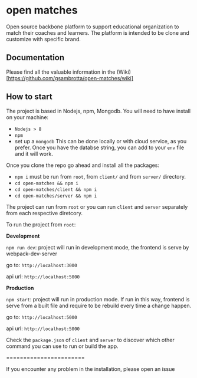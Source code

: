 # open matches

Open source backbone platform to support educational organization to match their coaches and learners.
The platform is intended to be clone and customize with specific brand.

## Documentation
Please find all the valuable information in the (Wiki)[https://github.com/gsambrotta/open-matches/wiki]

## How to start

The project is based in Nodejs, npm, Mongodb.
You will need to have install on your machine: 
* `Nodejs > 8` 
* `npm` 
* set up a `mongodb`
This can be done locally or with cloud service, as you prefer.
Once you have the databse string, you can add to your `env` file and it will work.


Once you clone the repo go ahead and install all the packages:
* `npm i` must be run from `root`, from `client/` and from `server/` directory.
* `cd open-matches && npm i`
* `cd open-matches/client && npm i`
* `cd open-matches/server && npm i`


The project can run from `root` or you can run `client` and `server` separately from each respective diretcory.

To run the project from `root`:

**Development**

`npm run dev`: project will run in development mode, the frontend is serve by webpack-dev-server

go to: `http://localhost:3000`

api url: `http://localhost:5000`

**Production**

`npm start`: project will run in production mode. If run in this way, frontend is serve from a built file and require to be rebuild every time a change happen.

go to: `http://localhost:5000`

api url: `http://localhost:5000`


Check the `package.json` of `client` and `server` to discover which other command you can use to run or build the app.

=======================

If you encounter any problem in the installation, please open an issue
